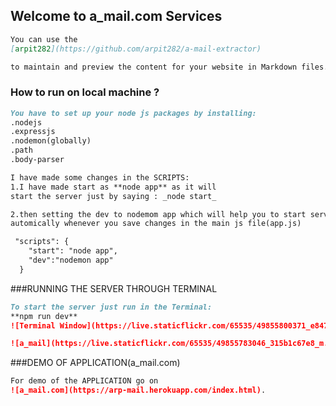 

## Welcome to a_mail.com Services

```markdown
You can use the 
[arpit282](https://github.com/arpit282/a-mail-extractor) 

to maintain and preview the content for your website in Markdown files.
```
### How to run on local machine ?

```markdown
You have to set up your node js packages by installing:
.nodejs
.expressjs
.nodemon(globally)
.path
.body-parser

I have made some changes in the SCRIPTS:
1.I have made start as **node app** as it will 
start the server just by saying : _node start_

2.then setting the dev to nodemom app which will help you to start server 
automically whenever you save changes in the main js file(app.js)

 "scripts": {
    "start": "node app",
    "dev":"nodemon app"
  }

```
###RUNNING THE SERVER THROUGH TERMINAL
```markdown
To start the server just run in the Terminal:
**npm run dev**
![Terminal Window](https://live.staticflickr.com/65535/49855800371_e84704c5ab_m.jpg)

```

```markdown
![a_mail](https://live.staticflickr.com/65535/49855783046_315b1c67e8_m.jpg)
```
###DEMO OF APPLICATION(a_mail.com)
```markdown
For demo of the APPLICATION go on 
![a_mail.com](https://arp-mail.herokuapp.com/index.html).
```


